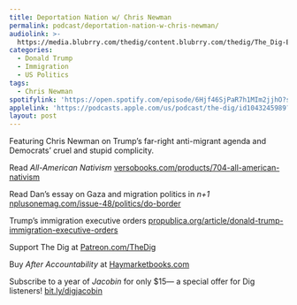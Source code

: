 ```yaml
---
title: Deportation Nation w/ Chris Newman
permalink: podcast/deportation-nation-w-chris-newman/
audiolink: >-
  https://media.blubrry.com/thedig/content.blubrry.com/thedig/The_Dig-EP_475-Newman.mp3
categories:
  - Donald Trump
  - Immigration
  - US Politics
tags:
  - Chris Newman
spotifylink: 'https://open.spotify.com/episode/6Hjf46SjPaR7h1MIm2jjhO?si=313579f19ddc4ac2'
applelink: 'https://podcasts.apple.com/us/podcast/the-dig/id1043245989?i=1000690676278'
layout: post
---
```


Featuring Chris Newman on Trump’s far-right anti-migrant agenda and Democrats’ cruel and stupid complicity.

Read *All-American Nativism* [versobooks.com/products/704-all-american-nativism](http://versobooks.com/products/704-all-american-nativism)

Read Dan’s essay on Gaza and migration politics in *n+1* [nplusonemag.com/issue-48/politics/do-border](http://nplusonemag.com/issue-48/politics/do-border)

Trump’s immigration executive orders [propublica.org/article/donald-trump-immigration-executive-orders](http://propublica.org/article/donald-trump-immigration-executive-orders)

Support The Dig at [Patreon.com/TheDig](http://patreon.com/TheDig)

Buy *After Accountability* at [Haymarketbooks.com](http://haymarketbooks.com)

Subscribe to a year of *Jacobin* for only $15— a special offer for Dig listeners! [bit.ly/digjacobin](http://bit.ly/digjacobin)
